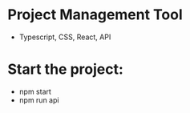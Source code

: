 # Project Management Tool 

* Typescript, CSS, React, API


# Start the project:

* npm start
* npm run api 



